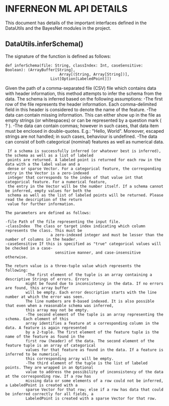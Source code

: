 # INFERNEON ML API DETAILS

This document has details of the important interfaces defined in the DataUtils and the BayesNet modules in the project. 

## DataUtils.inferSchema()

The signature of the function is defined as follows:

```
def inferSchema(file: String, classIndex: Int, caseSensitive: Boolean): (ArrayBuffer[String], 
						Array[(String, Array[String])],
					List[Option[LabeledPoint]])
```

Given the path of a comma-separated file (CSV) file which contains data with header information, this method attempts to infer the schema from the data. The schema is inferred based on the following assumptions:
     -The first row of the file represents the header information. Each comma-delimited field in this header
     is considered to denote the name of the feature.
    -The data can contain missing information. This can either show up in the file as empty strings (or
     whitespaces) or can be represented by a question mark ( ? ).
    -The data can contain commas; however in such cases, that data item must be enclosed in double-quotes.
     E.g.: "Hello, World". Moreover, escaped strings are not handled; in such cases, behaviour is undefined.
    -The data can consist of both categorical (nominal) features as well as numerical data.
    
     If a schema is successfully inferred (or whatever best is inferred), the schema as well as a list of labeled
     points are returned. A labeled point is returned for each row in the data with a the label value and a
     dense or sparse Vector. For a categorical feature, the corresponding entry in the Vector is a zero-indexed
     integer that corresponds to the index of that value int that categorical feature. For a numerical feature,
     the entry in the Vector will be the number itself. If a schema cannot be inferred, empty values for both the
     schema as well as the list of labeled points will be returned. Please read the description of the return
     value for further information.
    
	The parameters are defined as follows:
	
    -file Path of the file representing the input file.
    -classIndex  The class or target index indicating which column represents the class. This must be
                        a zero-indexed integer and must be lesser than the number of columns in the header.
    -caseSensitive If this is specified as "true" categorical values will be checked in a case-
                          sensitive manner, and case-insensitive otherwise.
	
    The return value is a three-tuple value which represents the following:
             -The first element of the tuple is an array containing a descriptive Strings of errors. Errors
             might be found due to inconsistency in the data. If no errors are found, this array buffer
             will be empty. Each error description starts with the line number at which the error was seen.
             The line numbers are 0-based indexed. It is also possible that even when a reasonable schema was inferred,
             this array may not be empty.
             -The second element of the tuple is an array representing the schema. Each element of this
             array identifies a feature at a corresponding column in the data. A feature is again represented
             by a 2-tuple. The first element of the feature tuple is the name of the feature as found in the
             first row (header) of the data. The second element of the feature tuple is an array of categorical
             values for that feature as found in the data. If a feature is inferred to be numerical,
             this corresponding array will be empty.
             -The third element of the tuple is the list of labeled points. They are wrapped in an Optional
             value to address the possibility of inconsistency of the data at the corresponding row. If a row has
             missing data or some elements of a row could not be inferred, a LabeledPoint is created with a
             sparse Vector for that row; else if a row has data that could be inferred correctly for all fields, a
             LabeledPoint is created with a sparse Vector for that row.
    
	

